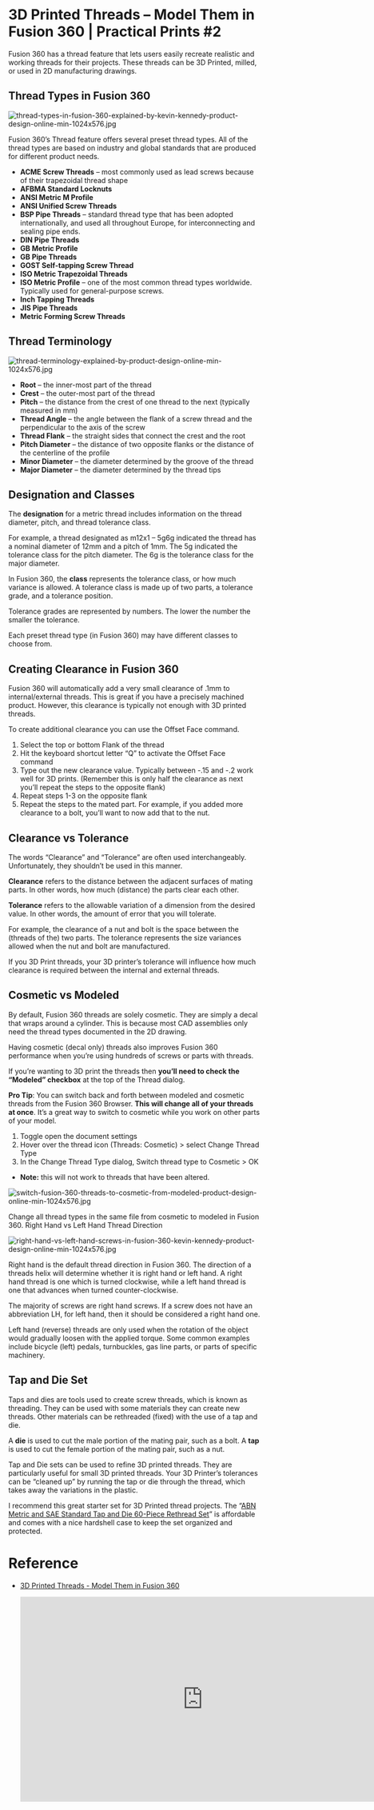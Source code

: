 # 3D Printed Threads – Model Them in Fusion 360 | Practical Prints #2

Fusion 360 has a thread feature that lets users easily recreate realistic and working threads for their projects. These threads can be 3D Printed, milled, or used in 2D manufacturing drawings.

## Thread Types in Fusion 360

![thread-types-in-fusion-360-explained-by-kevin-kennedy-product-design-online-min-1024x576.jpg](images/thread-types-in-fusion-360-explained-by-kevin-kennedy-product-design-online-min-1024x576.jpg)

Fusion 360’s Thread feature offers several preset thread types. All of the thread types are based on industry and global standards that are produced for different product needs.

- **ACME Screw Threads** – most commonly used as lead screws because of their trapezoidal thread shape
- **AFBMA Standard Locknuts**
- **ANSI Metric M Profile**
- **ANSI Unified Screw Threads**
- **BSP Pipe Threads** – standard thread type that has been adopted internationally, and used all throughout Europe, for interconnecting and sealing pipe ends.
- **DIN Pipe Threads**
- **GB Metric Profile**
- **GB Pipe Threads**
- **GOST Self-tapping Screw Thread**
- **ISO Metric Trapezoidal Threads**
- **ISO Metric Profile** – one of the most common thread types worldwide. Typically used for general-purpose screws.
- **Inch Tapping Threads**
- **JIS Pipe Threads**
- **Metric Forming Screw Threads**

## Thread Terminology

![thread-terminology-explained-by-product-design-online-min-1024x576.jpg](images/thread-terminology-explained-by-product-design-online-min-1024x576.jpg)

- **Root** – the inner-most part of the thread
- **Crest** – the outer-most part of the thread
- **Pitch** – the distance from the crest of one thread to the next (typically measured in mm)
- **Thread Angle** – the angle between the flank of a screw thread and the perpendicular to the axis of the screw
- **Thread Flank** – the straight sides that connect the crest and the root
- **Pitch Diameter** – the distance of two opposite flanks or the distance of the centerline of the profile
- **Minor Diameter** – the diameter determined by the groove of the thread
- **Major Diameter** – the diameter determined by the thread tips

## Designation and Classes

The **designation** for a metric thread includes information on the thread diameter, pitch, and thread tolerance class.

For example, a thread designated as m12x1 – 5g6g indicated the thread has a nominal diameter of 12mm and a pitch of 1mm. The 5g indicated the tolerance class for the pitch diameter. The 6g is the tolerance class for the major diameter.

In Fusion 360, the **class** represents the tolerance class, or how much variance is allowed. A tolerance class is made up of two parts, a tolerance grade, and a tolerance position.

Tolerance grades are represented by numbers. The lower the number the smaller the tolerance.

Each preset thread type (in Fusion 360) may have different classes to choose from.

## Creating Clearance in Fusion 360

Fusion 360 will automatically add a very small clearance of .1mm to internal/external threads. This is great if you have a precisely machined product. However, this clearance is typically not enough with 3D printed threads.

To create additional clearance you can use the Offset Face command.

1. Select the top or bottom Flank of the thread
2. Hit the keyboard shortcut letter “Q” to activate the Offset Face command
3. Type out the new clearance value. Typically between -.15 and -.2 work well for 3D prints. (Remember this is only half the clearance as next you’ll repeat the steps to the opposite flank)
4. Repeat steps 1-3 on the opposite flank
5. Repeat the steps to the mated part. For example, if you added more clearance to a bolt, you’ll want to now add that to the nut.

## Clearance vs Tolerance

The words “Clearance” and “Tolerance” are often used interchangeably. Unfortunately, they shouldn’t be used in this manner.

**Clearance** refers to the distance between the adjacent surfaces of mating parts. In other words, how much (distance) the parts clear each other.

**Tolerance** refers to the allowable variation of a dimension from the desired value. In other words, the amount of error that you will tolerate.

For example, the clearance of a nut and bolt is the space between the (threads of the) two parts. The tolerance represents the size variances allowed when the nut and bolt are manufactured.

If you 3D Print threads, your 3D printer’s tolerance will influence how much clearance is required between the internal and external threads.

## Cosmetic vs Modeled

By default, Fusion 360 threads are solely cosmetic. They are simply a decal that wraps around a cylinder. This is because most CAD assemblies only need the thread types documented in the 2D drawing.

Having cosmetic (decal only) threads also improves Fusion 360 performance when you’re using hundreds of screws or parts with threads.

If you’re wanting to 3D print the threads then **you’ll need to check the “Modeled” checkbox** at the top of the Thread dialog.

**Pro Tip**: You can switch back and forth between modeled and cosmetic threads from the Fusion 360 Browser. **This will change all of your threads at once**. It’s a great way to switch to cosmetic while you work on other parts of your model.

1. Toggle open the document settings
2. Hover over the thread icon (Threads: Cosmetic) > select Change Thread Type
3. In the Change Thread Type dialog, Switch thread type to Cosmetic > OK

- **Note:** this will not work to threads that have been altered.

![switch-fusion-360-threads-to-cosmetic-from-modeled-product-design-online-min-1024x576.jpg](images/switch-fusion-360-threads-to-cosmetic-from-modeled-product-design-online-min-1024x576.jpg)


Change all thread types in the same file from cosmetic to modeled in Fusion 360.
Right Hand vs Left Hand Thread Direction

![right-hand-vs-left-hand-screws-in-fusion-360-kevin-kennedy-product-design-online-min-1024x576.jpg](images/right-hand-vs-left-hand-screws-in-fusion-360-kevin-kennedy-product-design-online-min-1024x576.jpg)

Right hand is the default thread direction in Fusion 360.
The direction of a threads helix will determine whether it is right hand or left hand. A right hand thread is one which is turned clockwise, while a left hand thread is one that advances when turned counter-clockwise.

The majority of screws are right hand screws. If a screw does not have an abbreviation LH, for left hand, then it should be considered a right hand one.

Left hand (reverse) threads are only used when the rotation of the object would gradually loosen with the applied torque. Some common examples include bicycle (left) pedals, turnbuckles, gas line parts, or parts of specific machinery.

## Tap and Die Set

Taps and dies are tools used to create screw threads, which is known as threading. They can be used with some materials they can create new threads. Other materials can be rethreaded (fixed) with the use of a tap and die.

A **die** is used to cut the male portion of the mating pair, such as a bolt. A **tap** is used to cut the female portion of the mating pair, such as a nut.

Tap and Die sets can be used to refine 3D printed threads. They are particularly useful for small 3D printed threads. Your 3D Printer’s tolerances can be “cleaned up” by running the tap or die through the thread, which takes away the variations in the plastic.

I recommend this great starter set for 3D Printed thread projects. The “[ABN Metric and SAE Standard Tap and Die 60-Piece Rethread Set](https://amzn.to/2NUymo7)” is affordable and comes with a nice hardshell case to keep the set organized and protected.

# Reference

- [3D Printed Threads - Model Them in Fusion 360](https://youtu.be/aGWrFeu8Hv0)

  <iframe width="730" height="410" src="https://www.youtube.com/embed/aGWrFeu8Hv0" title="3D Printed Threads - Model Them in Fusion 360 | Practical Prints #2" frameborder="0" allow="accelerometer; autoplay; clipboard-write; encrypted-media; gyroscope; picture-in-picture; web-share" referrerpolicy="strict-origin-when-cross-origin" allowfullscreen></iframe>